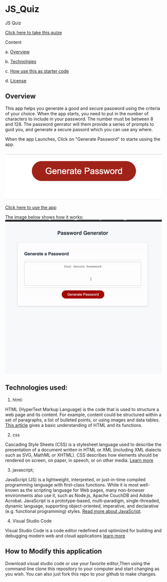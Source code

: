 # JS_Quiz
JS Quiz

[Click here to take this quize](https://shangfii.github.io/JS_Quiz/)

Content 

a. [Overview](https://github.com/shangfii/PasswordGenerator/blob/main/README.md#overview)

b. [Technoligies](https://github.com/shangfii/PasswordGenerator/blob/main/README.md#technologies-used)

c. [How use this as starter code](https://github.com/shangfii/PasswordGenerator/blob/main/README.md#how-to-modify-this-application)


d. [License](https://github.com/shangfii/PasswordGenerator/blob/main/LICENSE)

## Overview
This app helps you generate a good and secure password using the criteria of your choice.
When the app starts, you need to put in the number of characters to include in your password. The number must be between 8 and 128.
The password genrator will them provide a series of prompts to guid you, and generate a secure passord which you can use any where.

When the app Launches, Click on "Generate Password" to starte ussing the app.

![Password Generator button](https://github.com/shangfii/PasswordGenerator/blob/main/Assets/images/Screen%20Shot%202022-03-20%20at%202.22.31%20PM.png?raw=true)




[Click here to use the app](https://shangfii.github.io/PasswordGenerator/)

The image below shows how it works:
![UseCase of Password generator](https://github.com/shangfii/PasswordGenerator/blob/main/Assets/images/useCase.gif?raw=true)


## Technologies used:

1. html: 


HTML (HyperText Markup Language) is the code that is used to structure a web page and its content. For example, content could be structured within a set of paragraphs, a list of bulleted points, or using images and data tables. [This article](https://developer.mozilla.org/en-US/docs/Learn/Getting_started_with_the_web/HTML_basics) gives a basic understanding of HTML and its functions.
 
2. css

Cascading Style Sheets (CSS) is a stylesheet language used to describe the presentation of a document written in HTML or XML (including XML dialects such as SVG, MathML or XHTML). CSS describes how elements should be rendered on screen, on paper, in speech, or on other media. [Learn more](https://developer.mozilla.org/en-US/docs/Learn/Getting_started_with_the_web/HTML_basics)

3. javascript;

JavaScript (JS) is a lightweight, interpreted, or just-in-time compiled programming language with first-class functions. While it is most well-known as the scripting language for Web pages, many non-browser environments also use it, such as Node.js, Apache CouchDB and Adobe Acrobat. JavaScript is a prototype-based, multi-paradigm, single-threaded, dynamic language, supporting object-oriented, imperative, and declarative (e.g. functional programming) styles. [Read more about JavaScript](https://developer.mozilla.org/en-US/docs/Web/JavaScript).

4. Visual Studio Code


Visual Studio Code is a code editor redefined and optimized for building and debugging modern web and cloud applications
[learn more](https://code.visualstudio.com/)

## How to Modify this application

Download visual studio code or use your favorite editor,Then using the command line clone this repository to your computer and start changing as you wish.
You can also just fork this repo to your github to make changes.

